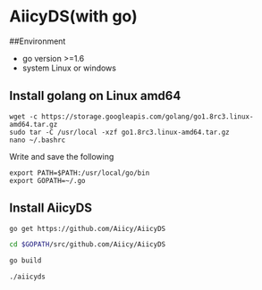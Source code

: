 AiicyDS(with go)
===========
##Environment
* go version >=1.6
* system Linux or windows

## Install golang on Linux amd64
```
wget -c https://storage.googleapis.com/golang/go1.8rc3.linux-amd64.tar.gz
sudo tar -C /usr/local -xzf go1.8rc3.linux-amd64.tar.gz
nano ~/.bashrc
```
Write and save the following
```
export PATH=$PATH:/usr/local/go/bin
export GOPATH=~/.go
```
## Install AiicyDS
```bash
go get https://github.com/Aiicy/AiicyDS

cd $GOPATH/src/github.com/Aiicy/AiicyDS

go build

./aiicyds
```
